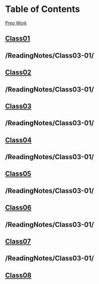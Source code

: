 # Table of Contents

[Prep Work](./PrepWork/PrepWork.md)

## [Class01](/Reading-Notes/301/Class01)
/ReadingNotes/Class03-01/
-
## [Class02](/Reading-Notes/301/Class02)
/ReadingNotes/Class03-01/
-
## [Class03](/Reading-Notes/301/Class03)
/ReadingNotes/Class03-01/
-
## [Class04](/Reading-Notes/301/Class04)
/ReadingNotes/Class03-01/
-
## [Class05](/Reading-Notes/301/Class05)
/ReadingNotes/Class03-01/
-
## [Class06](/Reading-Notes/301/Class06)
/ReadingNotes/Class03-01/
-
## [Class07](/Reading-Notes/301/Class07)
/ReadingNotes/Class03-01/
-
## [Class08](/Reading-Notes/301/Class08)

<!-- ## [Class09]()

## [Class10]()

## [Class11]()

## [Class12]()

## [Class13]()

## [Class14]()

## [Class15]() -->
